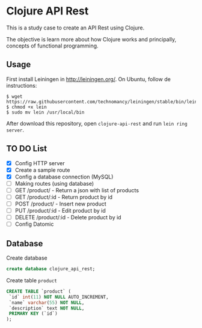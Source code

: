 # Clojure API Rest

This is a study case to create an API Rest using Clojure.

The objective is learn more about how Clojure works and principally, concepts of functional programming.

## Usage
First install Leiningen in http://leiningen.org/.
On Ubuntu, follow de instructions:
```
$ wget https://raw.githubusercontent.com/technomancy/leiningen/stable/bin/lein
$ chmod +x lein
$ sudo mv lein /usr/local/bin
```

After download this repository, open `clojure-api-rest` and run `lein ring server`.

## TO DO List
 - [X] Config HTTP server
 - [X] Create a sample route
 - [X] Config a database connection (MySQL)
 - [ ] Making routes (using database)
  - [ ] GET /product/ - Return a json with list of products
  - [ ] GET /product/:id - Return product by id
  - [ ] POST /product/ - Insert new product
  - [ ] PUT /product/:id - Edit product by id
  - [ ] DELETE /product/:id - Delete product by id
 - [ ] Config Datomic

## Database

Create database

```sql
create database clojure_api_rest;
```

Create table `product`

```sql
CREATE TABLE `product` (
 `id` int(11) NOT NULL AUTO_INCREMENT,
 `name` varchar(55) NOT NULL,
 `description` text NOT NULL,
 PRIMARY KEY (`id`)
);
```
